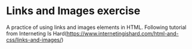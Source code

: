# Links and Images exercise

A practice of using links and images elements in HTML.
Following tutorial from Interneting Is Hard(https://www.internetingishard.com/html-and-css/links-and-images/)